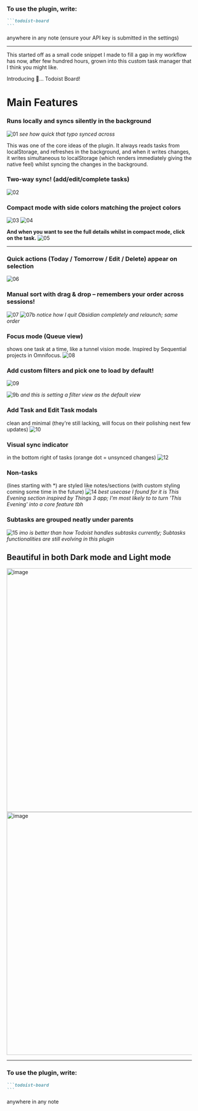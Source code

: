 ### To use the plugin, write:

````markdown
```todoist-board
```
````
anywhere in any note (ensure your API key is submitted in the settings)

***
This started off as a small code snippet I made to fill a gap in my workflow has now, after few hundred hours, grown into this custom task manager that I think you might like.

Introducing 🥁... Todoist Board!

# Main Features

### Runs locally and syncs silently in the background
![01](https://github.com/user-attachments/assets/4dbf0933-200a-4fe5-b40e-c0997c0bd3a6)
_see how quick that typo synced across_

This was one of the core ideas of the plugin. It always reads tasks from localStorage, and refreshes in the background, and when it writes changes, it writes simultaneous to localStorage (which renders immediately giving the native feel) whilst syncing the changes in the background.


### Two-way sync! (add/edit/complete tasks)
![02](https://github.com/user-attachments/assets/a5666f4f-c06e-4738-8035-1e17e6ec94f4)


### Compact mode with side colors matching the project colors
![03](https://github.com/user-attachments/assets/f2c0750e-b1a8-4161-aadc-9e5562d5c344)
![04](https://github.com/user-attachments/assets/123a8679-2e44-40a8-bee7-0b8e68672a3d)

**And when you want to see the full details whilst in compact mode, click on the task.**
![05](https://github.com/user-attachments/assets/6d061fed-61a0-433a-beed-fd298665d04f)

***
### Quick actions (Today / Tomorrow / Edit / Delete) appear on selection
![06](https://github.com/user-attachments/assets/e4a7c1d5-5e70-4416-8b0e-4c07dddd5564)


### Manual sort with drag & drop – remembers your order across sessions!
![07](https://github.com/user-attachments/assets/24419c9b-9479-4ae2-b0cc-7a2ddc1346a9)
![07b](https://github.com/user-attachments/assets/60b53517-b811-4acd-9c5e-76d4b2403492)
_notice how I quit Obsidian completely and relaunch; same order_


### Focus mode (Queue view)
shows one task at a time, like a tunnel vision mode. Inspired by Sequential projects in Omnifocus.
![08](https://github.com/user-attachments/assets/df49d466-0cd2-4b6f-ac5e-1aa417912728)


### Add custom filters and pick one to load by default!
![09](https://github.com/user-attachments/assets/c3d5a146-77bb-441a-8ffd-83fc664fa7d0)

![9b](https://github.com/user-attachments/assets/c6ee247a-0f90-4fb9-814b-bd62545013db)
_and this is setting a filter view as the default view_


### Add Task and Edit Task modals
clean and minimal (they're still lacking, will focus on their polishing next few updates)
![10](https://github.com/user-attachments/assets/eda60564-c6da-4def-99f3-f21623a491a4)
  
### Visual sync indicator
in the bottom right of tasks (orange dot = unsynced changes)
![12](https://github.com/user-attachments/assets/a4ddec0a-62f2-4662-bcf8-5e97df25d49c)


### Non-tasks
(lines starting with *) are styled like notes/sections (with custom styling coming some time in the future)
![14](https://github.com/user-attachments/assets/0fcb4154-d257-4d15-bc3e-213820d17e1a)
_best usecase I found for it is This Evening section inspired by Things 3 app; I'm most likely to to turn 'This Evening' into a core feature tbh_


### Subtasks are grouped neatly under parents
![15](https://github.com/user-attachments/assets/fa119774-fc99-46db-b8db-ebe7095a81bb)
_imo is better than how Todoist handles subtasks currently; Subtasks functionalities are still evolving in this plugin_

## Beautiful in both Dark mode and Light mode
<img width="661" alt="image" src="https://github.com/user-attachments/assets/ff3653e7-3154-4d5b-9570-9be30a48b712" />
<img width="659" alt="image" src="https://github.com/user-attachments/assets/f32fe344-9554-426d-9192-004d9bb185d7" />

---
### To use the plugin, write:

````markdown
```todoist-board
```
````
anywhere in any note
